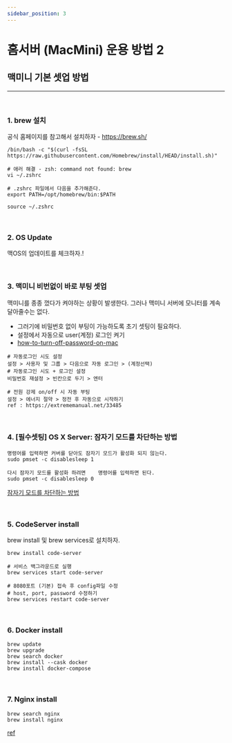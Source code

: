 ```yaml
---
sidebar_position: 3
---
```


# 홈서버 (MacMini) 운용 방법 2

<head>
  <meta name="keywords" content="Mac Server, 맥미니 서버, 운용"/>
</head>

## 맥미니 기본 셋업 방법

---

<br/>

### 1. brew 설치

공식 홈페이지를 참고해서 설치하자 - https://brew.sh/ 

```
/bin/bash -c "$(curl -fsSL https://raw.githubusercontent.com/Homebrew/install/HEAD/install.sh)"

# 애러 해결 - zsh: command not found: brew
vi ~/.zshrc

# .zshrc 파일에서 다음을 추가해준다.
export PATH=/opt/homebrew/bin:$PATH

source ~/.zshrc
```

<br/>

### 2. OS Update

맥OS의 업데이트를 체크하자.!

<br/>

### 3. 맥미니 비번없이 바로 부팅 셋업

맥미니를 종종 껐다가 켜야하는 상황이 발생한다. 그러나 맥미니 서버에 모니터를 계속 달아줄수는 없다. 
- 그러기에 비밀번호 없이 부팅이 가능하도록 초기 셋팅이 필요하다.    
- 설정에서 자동으로 user(계정) 로그인 켜기  
- [how-to-turn-off-password-on-mac](https://www.fonedog.com/ko/powermymac/how-to-turn-off-password-on-mac.html)

```
# 자동로그인 시도 설정
설정 > 사용자 및 그룹 > 다음으로 자동 로그인 > (계정선택)
# 자동로그인 시도 + 로그인 설정
비밀번호 재설정 > 빈칸으로 두기 > 엔터

# 전원 강제 on/off 시 자동 부팅
설정 > 에너지 절약 > 정전 후 자동으로 시작하기
ref : https://extrememanual.net/33485
```

<br/>

### 4. [필수셋팅] OS X Server: 잠자기 모드를 차단하는 방법

```
명령어를 입력하면 커버를 닫아도 잠자기 모드가 활성화 되지 않는다.
sudo pmset -c disablesleep 1  

다시 잠자기 모드를 활성화 하려면    명령어를 입력하면 된다.
sudo pmset -c disablesleep 0
```

[잠자기 모드를 차단하는 방법](https://support.apple.com/ko-kr/HT200106)

<br/>

### 5. CodeServer install

brew install 및 brew services로 설치하자.

```
brew install code-server

# 서비스 백그라운드로 실행
brew services start code-server

# 8080포트 (기본) 접속 후 config파일 수정 
# host, port, password 수정하기  
brew services restart code-server
```
<br/>

### 6. Docker install 

```
brew update
brew upgrade
brew search docker
brew install --cask docker
brew install docker-compose
```
<br/>

### 7. Nginx install 

```
brew search nginx
brew install nginx
```

[ref](https://codewagon.tistory.com/2)
